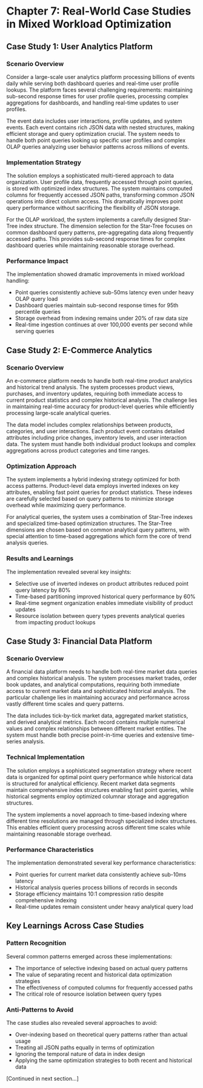 # Chapter 7: Real-World Case Studies in Mixed Workload Optimization

## Case Study 1: User Analytics Platform

### Scenario Overview

Consider a large-scale user analytics platform processing billions of events daily while serving both dashboard queries and real-time user profile lookups. The platform faces several challenging requirements: maintaining sub-second response times for user profile queries, processing complex aggregations for dashboards, and handling real-time updates to user profiles.

The event data includes user interactions, profile updates, and system events. Each event contains rich JSON data with nested structures, making efficient storage and query optimization crucial. The system needs to handle both point queries looking up specific user profiles and complex OLAP queries analyzing user behavior patterns across millions of events.

### Implementation Strategy

The solution employs a sophisticated multi-tiered approach to data organization. User profile data, frequently accessed through point queries, is stored with optimized index structures. The system maintains computed columns for frequently accessed JSON paths, transforming common JSON operations into direct column access. This dramatically improves point query performance without sacrificing the flexibility of JSON storage.

For the OLAP workload, the system implements a carefully designed Star-Tree index structure. The dimension selection for the Star-Tree focuses on common dashboard query patterns, pre-aggregating data along frequently accessed paths. This provides sub-second response times for complex dashboard queries while maintaining reasonable storage overhead.

### Performance Impact

The implementation showed dramatic improvements in mixed workload handling:
- Point queries consistently achieve sub-50ms latency even under heavy OLAP query load
- Dashboard queries maintain sub-second response times for 95th percentile queries
- Storage overhead from indexing remains under 20% of raw data size
- Real-time ingestion continues at over 100,000 events per second while serving queries

## Case Study 2: E-Commerce Analytics

### Scenario Overview

An e-commerce platform needs to handle both real-time product analytics and historical trend analysis. The system processes product views, purchases, and inventory updates, requiring both immediate access to current product statistics and complex historical analysis. The challenge lies in maintaining real-time accuracy for product-level queries while efficiently processing large-scale analytical queries.

The data model includes complex relationships between products, categories, and user interactions. Each product event contains detailed attributes including price changes, inventory levels, and user interaction data. The system must handle both individual product lookups and complex aggregations across product categories and time ranges.

### Optimization Approach

The system implements a hybrid indexing strategy optimized for both access patterns. Product-level data employs inverted indexes on key attributes, enabling fast point queries for product statistics. These indexes are carefully selected based on query patterns to minimize storage overhead while maximizing query performance.

For analytical queries, the system uses a combination of Star-Tree indexes and specialized time-based optimization structures. The Star-Tree dimensions are chosen based on common analytical query patterns, with special attention to time-based aggregations which form the core of trend analysis queries.

### Results and Learnings

The implementation revealed several key insights:
- Selective use of inverted indexes on product attributes reduced point query latency by 80%
- Time-based partitioning improved historical query performance by 60%
- Real-time segment organization enables immediate visibility of product updates
- Resource isolation between query types prevents analytical queries from impacting product lookups

## Case Study 3: Financial Data Platform

### Scenario Overview

A financial data platform needs to handle both real-time market data queries and complex historical analysis. The system processes market trades, order book updates, and analytical computations, requiring both immediate access to current market data and sophisticated historical analysis. The particular challenge lies in maintaining accuracy and performance across vastly different time scales and query patterns.

The data includes tick-by-tick market data, aggregated market statistics, and derived analytical metrics. Each record contains multiple numerical values and complex relationships between different market entities. The system must handle both precise point-in-time queries and extensive time-series analysis.

### Technical Implementation

The solution employs a sophisticated segmentation strategy where recent data is organized for optimal point query performance while historical data is structured for analytical efficiency. Recent market data segments maintain comprehensive index structures enabling fast point queries, while historical segments employ optimized columnar storage and aggregation structures.

The system implements a novel approach to time-based indexing where different time resolutions are managed through specialized index structures. This enables efficient query processing across different time scales while maintaining reasonable storage overhead.

### Performance Characteristics

The implementation demonstrated several key performance characteristics:
- Point queries for current market data consistently achieve sub-10ms latency
- Historical analysis queries process billions of records in seconds
- Storage efficiency maintains 10:1 compression ratio despite comprehensive indexing
- Real-time updates remain consistent under heavy analytical query load

## Key Learnings Across Case Studies

### Pattern Recognition

Several common patterns emerged across these implementations:
- The importance of selective indexing based on actual query patterns
- The value of separating recent and historical data optimization strategies
- The effectiveness of computed columns for frequently accessed paths
- The critical role of resource isolation between query types

### Anti-Patterns to Avoid

The case studies also revealed several approaches to avoid:
- Over-indexing based on theoretical query patterns rather than actual usage
- Treating all JSON paths equally in terms of optimization
- Ignoring the temporal nature of data in index design
- Applying the same optimization strategies to both recent and historical data

[Continued in next section...]
